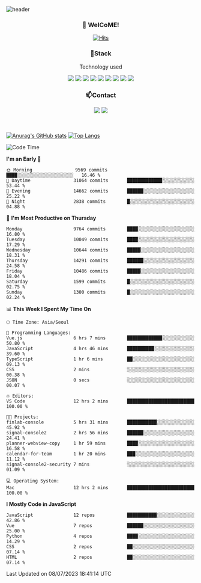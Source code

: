 ![header](https://capsule-render.vercel.app/api?type=waving&color=gradient&height=200&text=Kyungjoon&fontAlign=70&fontAlignY=40&animation=twinkling)

<h3 align="center">👋 WelCoME!</h3>

<div align=center>
  
[![Hits](https://hits.seeyoufarm.com/api/count/incr/badge.svg?url=https%3A%2F%2Fgithub.com%2Fuvula6921&count_bg=%2322BAC9&title_bg=%23827F7F&icon=iconify.svg&icon_color=%2325A27F&title=visits&edge_flat=false)](https://hits.seeyoufarm.com)
  
</div>
<h3 align="center">📌Stack</h3>
<p align="center">Technology used</p>
<div align="center"><img src="https://img.shields.io/badge/HTML5-E34F26?style=flat-square&logo=HTML5&logoColor=white"></img> <img src="https://img.shields.io/badge/CSS3-0A84FF?style=flat-square&logo=CSS3&logoColor=white"></img> <img src="https://img.shields.io/badge/JavaScript-FFCD11?style=flat-square&logo=JavaScript&logoColor=white"></img> <img src="https://img.shields.io/badge/React-00BCF6?style=flat-square&logo=React&logoColor=white"></img> <img src="https://img.shields.io/badge/jQuery-3655FF?style=flat-square&logo=jQuery&logoColor=white"></img> <img src="https://img.shields.io/badge/Ruby-E0115F?style=flat-square&logo=Ruby&logoColor=white"></img> <img src="https://img.shields.io/badge/Python-4B8BBE?style=flat-square&logo=Python&logoColor=white"></img> <img src="https://img.shields.io/badge/Vue-4FC08D?style=flat-square&logo=Vue.js&logoColor=white"></img> <img src="https://img.shields.io/badge/Nuxt-00DC82?style=flat-square&logo=Nuxt.js&logoColor=white"></img></div>

<h3 align="center">📫Contact</h3>
<div align="center"><a href="https://velog.io/@uvula6921/"><img src="https://img.shields.io/badge/Blog-20c997?style=flat-square&logo=V&logoColor=white"/></a> <a href="pkj6921@gmail.com"><img src="https://img.shields.io/badge/Gmail-EA4335?style=flat-square&logo=Gmail&logoColor=white"/></a></div>
<br>
<br>

[![Anurag's GitHub stats](https://github-readme-stats.vercel.app/api?username=uvula6921&hide=stars,issues&show_icons=true&count_private=true&theme=tokyonight)](https://github.com/anuraghazra/github-readme-stats)
[![Top Langs](https://github-readme-stats.vercel.app/api/top-langs/?username=uvula6921&hide=css,jupyter%20notebook,html&exclude_repo=uvula6921,uvula6921.github.io&layout=compact&langs_count=8)](https://github.com/anuraghazra/github-readme-stats)

<!--START_SECTION:waka-->
![Code Time](http://img.shields.io/badge/Code%20Time-1%2C691%20hrs%2021%20mins-blue)

**I'm an Early 🐤** 

```text
🌞 Morning                9569 commits        ████░░░░░░░░░░░░░░░░░░░░░   16.46 % 
🌆 Daytime                31064 commits       █████████████░░░░░░░░░░░░   53.44 % 
🌃 Evening                14662 commits       ██████░░░░░░░░░░░░░░░░░░░   25.22 % 
🌙 Night                  2838 commits        █░░░░░░░░░░░░░░░░░░░░░░░░   04.88 % 
```
📅 **I'm Most Productive on Thursday** 

```text
Monday                   9764 commits        ████░░░░░░░░░░░░░░░░░░░░░   16.80 % 
Tuesday                  10049 commits       ████░░░░░░░░░░░░░░░░░░░░░   17.29 % 
Wednesday                10644 commits       █████░░░░░░░░░░░░░░░░░░░░   18.31 % 
Thursday                 14291 commits       ██████░░░░░░░░░░░░░░░░░░░   24.58 % 
Friday                   10486 commits       █████░░░░░░░░░░░░░░░░░░░░   18.04 % 
Saturday                 1599 commits        █░░░░░░░░░░░░░░░░░░░░░░░░   02.75 % 
Sunday                   1300 commits        █░░░░░░░░░░░░░░░░░░░░░░░░   02.24 % 
```


📊 **This Week I Spent My Time On** 

```text
🕑︎ Time Zone: Asia/Seoul

💬 Programming Languages: 
Vue.js                   6 hrs 7 mins        █████████████░░░░░░░░░░░░   50.80 % 
JavaScript               4 hrs 46 mins       ██████████░░░░░░░░░░░░░░░   39.60 % 
TypeScript               1 hr 6 mins         ██░░░░░░░░░░░░░░░░░░░░░░░   09.13 % 
CSS                      2 mins              ░░░░░░░░░░░░░░░░░░░░░░░░░   00.38 % 
JSON                     0 secs              ░░░░░░░░░░░░░░░░░░░░░░░░░   00.07 % 

🔥 Editors: 
VS Code                  12 hrs 2 mins       █████████████████████████   100.00 % 

🐱‍💻 Projects: 
finlab-console           5 hrs 31 mins       ███████████░░░░░░░░░░░░░░   45.92 % 
signal-console2          2 hrs 56 mins       ██████░░░░░░░░░░░░░░░░░░░   24.41 % 
planner-webview-copy     1 hr 59 mins        ████░░░░░░░░░░░░░░░░░░░░░   16.58 % 
calendar-for-team        1 hr 20 mins        ███░░░░░░░░░░░░░░░░░░░░░░   11.12 % 
signal-console2-security 7 mins              ░░░░░░░░░░░░░░░░░░░░░░░░░   01.09 % 

💻 Operating System: 
Mac                      12 hrs 2 mins       █████████████████████████   100.00 % 
```

**I Mostly Code in JavaScript** 

```text
JavaScript               12 repos            ███████████░░░░░░░░░░░░░░   42.86 % 
Vue                      7 repos             ██████░░░░░░░░░░░░░░░░░░░   25.00 % 
Python                   4 repos             ████░░░░░░░░░░░░░░░░░░░░░   14.29 % 
CSS                      2 repos             ██░░░░░░░░░░░░░░░░░░░░░░░   07.14 % 
HTML                     2 repos             ██░░░░░░░░░░░░░░░░░░░░░░░   07.14 % 
```




 Last Updated on 08/07/2023 18:41:14 UTC
<!--END_SECTION:waka-->
